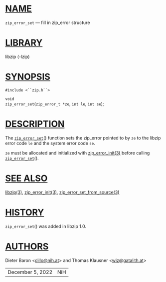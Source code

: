 # [NAME](#NAME)

`zip_error_set` — fill in zip_error structure

# [LIBRARY](#LIBRARY)

libzip (-lzip)

# [SYNOPSIS](#SYNOPSIS)

`#include <``zip.h``>`

`void`  
`zip_error_set`(`zip_error_t *ze`, `int le`, `int se`);

# [DESCRIPTION](#DESCRIPTION)

The [`zip_error_set`](#zip_error_set)() function sets the zip_error
pointed to by `ze` to the libzip error code `le` and the system error
code `se`.

`ze` must be allocated and initialized with
[zip_error_init(3)](zip_error_init.md) before calling
[`zip_error_set`](#zip_error_set~2)().

# [SEE ALSO](#SEE_ALSO)

[libzip(3)](libzip.md), [zip_error_init(3)](zip_error_init.md),
[zip_error_set_from_source(3)](zip_error_set_from_source.md)

# [HISTORY](#HISTORY)

`zip_error_set`() was added in libzip 1.0.

# [AUTHORS](#AUTHORS)

Dieter Baron \<[dillo@nih.at](mailto:dillo@nih.at)\> and Thomas Klausner
\<[wiz@gatalith.at](mailto:wiz@gatalith.at)\>

|                  |     |
|------------------|-----|
| December 5, 2022 | NiH |
